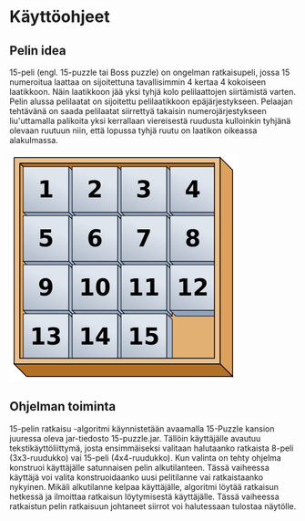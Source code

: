 Käyttöohjeet
=======

Pelin idea
-------

15-peli (engl. 15-puzzle tai Boss puzzle) on ongelman ratkaisupeli, jossa 15 numeroitua laattaa on sijoitettuna tavallisimmin
4 kertaa 4 kokoiseen laatikkoon. Näin laatikkoon jää yksi tyhjä kolo pelilaattojen siirtämistä varten. Pelin alussa pelilaatat on sijoitettu pelilaatikkoon
epäjärjestykseen. Pelaajan tehtävänä on saada pelilaatat siirrettyä takaisin numerojärjestykseen liu'uttamalla palikoita yksi
kerrallaan viereisestä ruudusta kulloinkin tyhjänä olevaan ruutuun niin, että lopussa tyhjä ruutu on laatikon oikeassa 
alakulmassa. 

![ratkaistu peli](15-puzzle.png)

Ohjelman toiminta
-------

15-pelin ratkaisu -algoritmi käynnistetään avaamalla 15-Puzzle kansion juuressa oleva jar-tiedosto 15-puzzle.jar. Tällöin käyttäjälle avautuu tekstikäyttöliittymä, josta ensimmäiseksi valitaan halutaanko ratkaista 8-peli (3x3-ruudukko) vai 15-peli (4x4-ruudukko). Kun valinta on tehty ohjelma konstruoi käyttäjälle satunnaisen pelin alkutilanteen. Tässä vaiheessa käyttäjä voi valita konstruoidaanko uusi pelitilanne vai ratkaistaanko nykyinen. Mikäli alkutilanne kelpaa käyttäjälle, algoritmi löytää ratkaisun hetkessä ja ilmoittaa ratkaisun löytymisestä käyttäjälle. Tässä vaiheessa ratkaistun pelin ratkaisuun johtaneet siirrot voi  halutessaan tulostaa näytölle.
